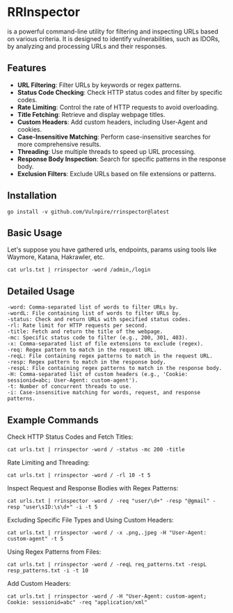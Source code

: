 # RRInspector

is a powerful command-line utility for filtering and inspecting URLs based on various criteria. It is designed to identify vulnerabilities, such as IDORs, by analyzing and processing URLs and their responses.

## Features

- **URL Filtering**: Filter URLs by keywords or regex patterns.
- **Status Code Checking**: Check HTTP status codes and filter by specific codes.
- **Rate Limiting**: Control the rate of HTTP requests to avoid overloading.
- **Title Fetching**: Retrieve and display webpage titles.
- **Custom Headers**: Add custom headers, including User-Agent and cookies.
- **Case-Insensitive Matching**: Perform case-insensitive searches for more comprehensive results.
- **Threading**: Use multiple threads to speed up URL processing.
- **Response Body Inspection**: Search for specific patterns in the response body.
- **Exclusion Filters**: Exclude URLs based on file extensions or patterns.

## Installation

`go install -v github.com/Vulnpire/rrinspector@latest`

## Basic Usage

Let's suppose you have gathered urls, endpoints, params using tools like Waymore, Katana, Hakrawler, etc.

`cat urls.txt | rrinspector -word /admin,/login`

## Detailed Usage

    -word: Comma-separated list of words to filter URLs by.
    -wordL: File containing list of words to filter URLs by.
    -status: Check and return URLs with specified status codes.
    -rl: Rate limit for HTTP requests per second.
    -title: Fetch and return the title of the webpage.
    -mc: Specific status code to filter (e.g., 200, 301, 403).
    -x: Comma-separated list of file extensions to exclude (regex).
    -req: Regex pattern to match in the request URL.
    -reqL: File containing regex patterns to match in the request URL.
    -resp: Regex pattern to match in the response body.
    -respL: File containing regex patterns to match in the response body.
    -H: Comma-separated list of custom headers (e.g., 'Cookie: sessionid=abc; User-Agent: custom-agent').
    -t: Number of concurrent threads to use.
    -i: Case-insensitive matching for words, request, and response patterns.


## Example Commands

Check HTTP Status Codes and Fetch Titles:

`cat urls.txt | rrinspector -word / -status -mc 200 -title`

Rate Limiting and Threading:

`cat urls.txt | rrinspector -word / -rl 10 -t 5`

Inspect Request and Response Bodies with Regex Patterns:

`cat urls.txt | rrinspector -word / -req "user/\d+" -resp "@gmail" -resp "user\sID:\s\d+" -i -t 5`

Excluding Specific File Types and Using Custom Headers:

`cat urls.txt | rrinspector -word / -x .png,.jpeg -H "User-Agent: custom-agent" -t 5`

Using Regex Patterns from Files:

`cat urls.txt | rrinspector -word / -reqL req_patterns.txt -respL resp_patterns.txt -i -t 10`

Add Custom Headers:

`cat urls.txt | rrinspector -word / -H "User-Agent: custom-agent; Cookie: sessionid=abc" -req "application/xml"`
